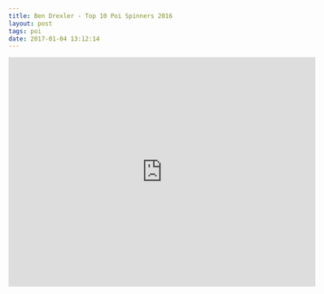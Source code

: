 ```yaml
---
title: Ben Drexler - Top 10 Poi Spinners 2016
layout: post
tags: poi
date: 2017-01-04 13:12:14
---
```

<iframe width="603" height="452" src="https://www.youtube.com/embed/6Tl5_9qqx5E" frameborder="0" allowfullscreen="true"></iframe>
